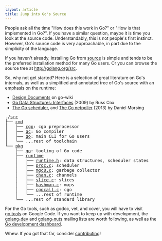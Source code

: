 ```yaml
---
layout: article
title: Jump into Go's Source
---
```

People ask all the time "How does this work in Go?" or "How is that
implemented in Go?". If you have a similar question, maybe it is time
you look at the source code. Understandably, this is not people's first
instinct. However, Go's source code is very approachable, in part due to
the simplicity of the language.

If you haven't already, installing Go from
[source](http://golang.org/doc/install/source) is simple and tends to be
the preferred installation method for many Go users. Or you can browse
the source tree at <http://golang.org/src>.

So, why not get started? Here is a selection of great literature on Go's internals, as well as a simplified and annotated tree of Go's
source with an emphasis on the runtime:

* [Design Documents](https://code.google.com/p/go-wiki/wiki/DesignDocuments)
on go-wiki
* [Go Data Structures: Interfaces](http://research.swtch.com/interfaces)
(2009) by Russ Cox
* [The Go scheduler](http://morsmachine.dk/go-scheduler), and
[The Go netpoller](http://morsmachine.dk/go-netpoller) (2013) by
Daniel Morsing

<pre>
./<a href="http://golang.org/src">src</a>
├── <a href="http://golang.org/src/cmd">cmd</a> 
│   ├── <a href="http://golang.org/src/cmd/cgo">cgo</a>: cgo preprocessor
│   ├── <a href="http://golang.org/src/cmd/gc">gc</a>: Go compiler
│   ├── <a href="http://golang.org/src/cmd/go">go</a>: main CLI for Go users
│   └── ...rest of toolchain
└── <a href="http://golang.org/src/pkg">pkg</a>
    ├── <a href="http://golang.org/src/pkg/go">go</a>: tooling of Go code
    ├── <a href="http://golang.org/src/pkg/runtime">runtime</a>
    │   ├── <a href="http://golang.org/src/pkg/runtime/runtime.h">runtime.h</a>: data structures, scheduler states
    │   ├── <a href="http://golang.org/src/pkg/runtime/proc.c">proc.c</a>: scheduler
    │   ├── <a href="http://golang.org/src/pkg/runtime/mgc0.c">mgc0.c</a>: garbage collector
    │   ├── <a href="http://golang.org/src/pkg/runtime/chan.c">chan.c</a>: channels
    │   ├── <a href="http://golang.org/src/pkg/runtime/slice.c">slice.c</a>: slices
    │   ├── <a href="http://golang.org/src/pkg/runtime/hashmap.c">hashmap.c</a>: maps
    │   ├── <a href="http://golang.org/src/pkg/runtime/cgocall.c">cgocall.c</a>: cgo
    │   └── ...rest of runtime
    └── ...rest of standard library
</pre>

For the Go tools, such as godoc, vet, and cover, you will have to visit
[go.tools](https://code.google.com/p/go.tools) on Google Code. If you
want to keep up with development, the
[golang-dev](http://groups.google.com/group/golang-dev) and
[golang-nuts](http://groups.google.com/group/golang-nuts) mailing lists
are worth following, as well as the [Go development
dashboard](https://go-dev.appspot.com/).

Whew. If you got that far, consider
[contributing](http://golang.org/doc/contribute.html)!
